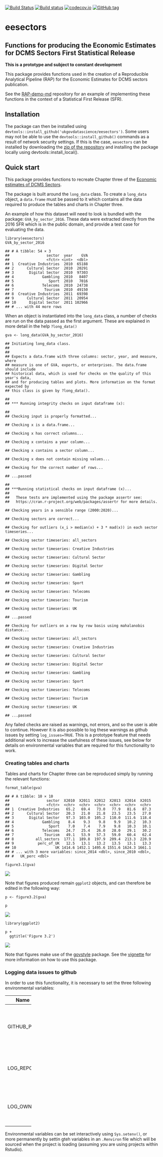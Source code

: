 [![Build
Status](https://travis-ci.org/ukgovdatascience/eesectors.svg?branch=master)](https://travis-ci.org/ukgovdatascience/eesectors)
[![Build
status](https://ci.appveyor.com/api/projects/status/vulmerft4p30339l/branch/master?svg=true)](https://ci.appveyor.com/project/ivyleavedtoadflax/eesectors/branch/master)
[![codecov.io](http://codecov.io/github/ukgovdatascience/eesectors/coverage.svg?branch=master)](http://codecov.io/github/ukgovdatascience/eesectors?branch=master)
[![GitHub
tag](https://img.shields.io/github/tag/ukgovdatascience/eesectors.svg)](https://github.com/ukgovdatascience/eesectors/releases)

eesectors
=========

Functions for producing the Economic Estimates for DCMS Sectors First Statistical Release
-----------------------------------------------------------------------------------------

**This is a prototype and subject to constant development**

This package provides functions used in the creation of a Reproducible
Analytical Pipeline (RAP) for the Economic Estimates for DCMS sectors
publication.

See the [RAP-demo-md](https://github.com/ukgovdatascience/RAP-demo-md)
repository for an example of implementing these functions in the context
of a Statistical First Release (SFR).

Installation
------------

The package can then be installed using
`devtools::install_github('ukgovdatascience/eesectors')`. Some users may
not be able to use the `devtools::install_github()` commands as a result
of network security settings. If this is the case, `eesectors` can be
installed by downloading the [zip of the
repository](https://github.com/ukgovdatascience/govstyle/archive/master.zip)
and installing the package locally using
devtools::install\_local(<path to zip file>).

Quick start
-----------

This package provides functions to recreate Chapter three of the
[Economic estimates of DCMS
Sectors](https://www.gov.uk/government/uploads/system/uploads/attachment_data/file/544103/DCMS_Sectors_Economic_Estimates_-_August_2016.pdf).

The package is built around the `long_data` class. To create a
`long_data` object, a `data.frame` must be passed to it which contains
all the data required to produce the tables and charts in Chapter three.

An example of how this dataset will need to look is bundled with the
package: `GVA_by_sector_2016`. These data were extracted directly from
the 2016 SFR which is in the public domain, and provide a test case for
evaluating the data.

    library(eesectors)
    GVA_by_sector_2016

    ## # A tibble: 54 × 3
    ##                 sector  year    GVA
    ##                 <fctr> <int>  <dbl>
    ## 1  Creative Industries  2010  65188
    ## 2      Cultural Sector  2010  20291
    ## 3       Digital Sector  2010  97303
    ## 4             Gambling  2010   8407
    ## 5                Sport  2010   7016
    ## 6             Telecoms  2010  24738
    ## 7              Tourism  2010  49150
    ## 8  Creative Industries  2011  69398
    ## 9      Cultural Sector  2011  20954
    ## 10      Digital Sector  2011 102966
    ## # ... with 44 more rows

When an object is instantiated into the `long_data` class, a number of
checks are run on the data passed as the first argument. These are
explained in more detail in the help `?long_data()`

    gva <- long_data(GVA_by_sector_2016)

    ## Initiating long_data class.
    ## 
    ## 
    ## Expects a data.frame with three columns: sector, year, and measure, where
    ## measure is one of GVA, exports, or enterprises. The data.frame should include
    ## historical data, which is used for checks on the quality of this year's data,
    ## and for producing tables and plots. More information on the format expected by
    ## this class is given by ?long_data().

    ## 
    ## *** Running integrity checks on input dataframe (x):

    ## 
    ## Checking input is properly formatted...

    ## Checking x is a data.frame...

    ## Checking x has correct columns...

    ## Checking x contains a year column...

    ## Checking x contains a sector column...

    ## Checking x does not contain missing values...

    ## Checking for the correct number of rows...

    ## ...passed

    ## 
    ## ***Running statistical checks on input dataframe (x)...
    ## 
    ##   These tests are implemented using the package assertr see:
    ##   https://cran.r-project.org/web/packages/assertr for more details.

    ## Checking years in a sensible range (2000:2020)...

    ## Checking sectors are correct...

    ## Checking for outliers (x_i > median(x) + 3 * mad(x)) in each sector timeseries...

    ## Checking sector timeseries: all_sectors

    ## Checking sector timeseries: Creative Industries

    ## Checking sector timeseries: Cultural Sector

    ## Checking sector timeseries: Digital Sector

    ## Checking sector timeseries: Gambling

    ## Checking sector timeseries: Sport

    ## Checking sector timeseries: Telecoms

    ## Checking sector timeseries: Tourism

    ## Checking sector timeseries: UK

    ## ...passed

    ## Checking for outliers on a row by row basis using mahalanobis distance...

    ## Checking sector timeseries: all_sectors

    ## Checking sector timeseries: Creative Industries

    ## Checking sector timeseries: Cultural Sector

    ## Checking sector timeseries: Digital Sector

    ## Checking sector timeseries: Gambling

    ## Checking sector timeseries: Sport

    ## Checking sector timeseries: Telecoms

    ## Checking sector timeseries: Tourism

    ## Checking sector timeseries: UK

    ## ...passed

Any failed checks are raised as warnings, not errors, and so the user is
able to continue. However it is also possible to log these warnings as
github issues by setting `log_issues=TRUE`. This is a prototype feature
that needs additional work to increase the usefulness of these issues,
see below for details on environmental variables that are required for
this functionality to work.

### Creating tables and charts

Tables and charts for Chapter three can be reproduced simply by running
the relevant functions:

    format_table(gva)

    ## # A tibble: 10 × 10
    ##                 sector  X2010  X2011  X2012  X2013  X2014  X2015
    ##                 <fctr>  <chr>  <chr>  <chr>  <chr>  <chr>  <chr>
    ## 1  Creative Industries   65.2   69.4   73.0   77.9   81.6   87.3
    ## 2      Cultural Sector   20.3   21.0   21.8   23.5   23.5   27.0
    ## 3       Digital Sector   97.3  103.0  105.2  110.0  111.6  118.4
    ## 4             Gambling    8.4    9.3    9.8    9.9   10.2   10.3
    ## 5                Sport    7.0    7.4    7.9    9.8   10.3   10.1
    ## 6             Telecoms   24.7   25.4   26.0   28.0   29.1   30.2
    ## 7              Tourism   49.1   53.9   57.3   59.0   60.4   62.4
    ## 8          all_sectors  177.1  189.8  197.9  209.4  213.3  220.9
    ## 9           perc_of_UK   12.5   13.1   13.2   13.5   13.1   13.3
    ## 10                  UK 1414.6 1452.1 1495.6 1551.6 1624.3 1661.1
    ## # ... with 3 more variables: since_2014 <dbl>, since_2010 <dbl>,
    ## #   UK_perc <dbl>

    figure3.1(gva)

![](README_files/figure-markdown_strict/figure3.1-1.png)

Note that figures produced remain `ggplot2` objects, and can therefore
be edited in the following way:

    p <- figure3.2(gva)

    p

![](README_files/figure-markdown_strict/figure3.2-1.png)

    library(ggplot2)

    p + 
      ggtitle('Figure 3.2')

![](README_files/figure-markdown_strict/figure3.2edited-1.png)

Note that figures make use of the
[govstyle](https://github.com/ukgovdatascience/govstyle) package. See
the
[vignette](https://github.com/ukgovdatascience/govstyle/blob/master/vignettes/absence_statistics.md)
for more information on how to use this package.

### Logging data issues to github

In order to use this functionality, it is necessary to set the three
following environmental variables:

<table style="width:17%;">
<colgroup>
<col width="5%" />
<col width="5%" />
<col width="5%" />
</colgroup>
<thead>
<tr class="header">
<th>Name</th>
<th>Example</th>
<th>Description</th>
</tr>
</thead>
<tbody>
<tr class="odd">
<td>GITHUB_PAT</td>
<td>_</td>
<td>A github personal access token with the necessary permissions.</td>
</tr>
<tr class="even">
<td>LOG_REPO</td>
<td>RAP-demo-md</td>
<td>The name of a github repository where data issues can be logged.</td>
</tr>
<tr class="odd">
<td>LOG_OWNER</td>
<td>ukgovdatascience</td>
<td>The owner of the repository referred to in LOG_REPO.</td>
</tr>
</tbody>
</table>

Environmental variables can be set interactively using `Sys.setenv()`,
or more permanently by settin gteh variables in an `.Renviron` file
which will be sourced when the project is loading (assuming you are
using projects within Rstudio).
